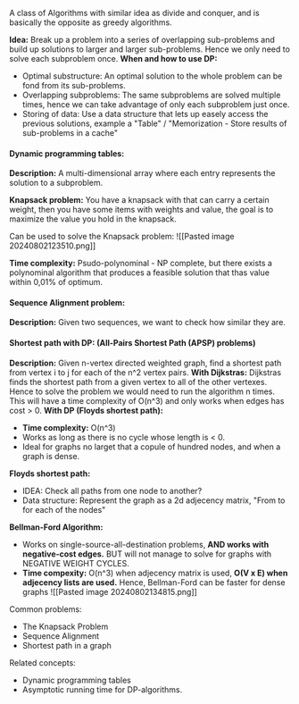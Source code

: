 A class of Algorithms with similar idea as divide and conquer, and is basically the opposite as greedy algorithms.

**Idea:** Break up a problem into a series of overlapping sub-problems and build up solutions to larger and larger sub-problems. Hence we only need to solve each subproblem once. 
**When and how to use DP:** 
- Optimal substructure: An optimal solution to the whole problem can be fond from  its sub-problems. 
- Overlapping subproblems: The same subproblems are solved multiple times, hence we can take advantage of only each subproblem just once. 
- Storing of data: Use a data structure that lets up easely access the previous solutions, example a "Table" / "Memorization - Store results of sub-problems in a cache"


#### Dynamic programming tables:
**Description:** A multi-dimensional array where each entry represents the solution to a subproblem. 

**Knapsack problem:** You have a knapsack with that can carry a certain weight, then you have some items with weights and value, the goal is to maximize the value you hold in the knapsack. 

Can be used to solve the Knapsack problem:
![[Pasted image 20240802123510.png]]

**Time complexity:** Psudo-polynominal - NP complete, but there exists a polynominal algorithm that produces a feasible solution that thas value within 0,01% of optimum. 


#### Sequence Alignment problem:
**Description:** Given two sequences, we want to check how similar they are. 


#### Shortest path with DP: (All-Pairs Shortest Path (APSP) problems)
**Description:** Given n-vertex directed weighted graph, find a shortest path from vertex i to j for each of the n^2 vertex pairs. 
**With Dijkstras:** Dijkstras finds the shortest path from a given vertex to all of the other vertexes. Hence to solve the problem we would need to run the algorithm n times. This will have a time complexity of O(n^3) and only works when edges has cost > 0.
**With DP (Floyds shortest path):** 
- **Time complexity:** O(n^3)
- Works as long as there is no cycle whose length is < 0. 
- Ideal for graphs no larget that a copule of hundred nodes, and when a graph is dense. 

**Floyds shortest path:**
- IDEA: Check all paths from one node to another?
- Data structure: Represent the graph as a 2d adjecency matrix, "From to for each of the nodes"


**Bellman-Ford Algorithm:**
- Works on single-source-all-destination problems, **AND works with negative-cost edges.** BUT will not manage to solve for graphs with NEGATIVE WEIGHT CYCLES. 
- **Time compexity:** O(n^3) when adjecency matrix is used, **O(V x E) when adjecency lists are used.** Hence, Bellman-Ford can be faster for dense graphs
![[Pasted image 20240802134815.png]]





Common problems:
- The Knapsack Problem 
- Sequence Alignment 
- Shortest path in a graph 

Related concepts:
- Dynamic programming tables 
- Asymptotic running time for DP-algorithms. 

